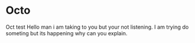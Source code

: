 # Octo
Oct test 
Hello man i am taking to you but your not listening. 
I am trying do someting but its happening why can you explain.
